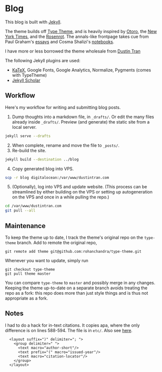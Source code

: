 # Blog

This blog is built with [Jekyll](https://jekyllrb.com/).

The theme builds off
[Type Theme](https://rohanchandra.github.io/project/type/), and is
heavily inspired by [Otoro](http://blog.otoro.net/), the [New York
Times](http://www.nytimes.com/), and the
[Rosenrot](http://the-rosenrot.com/). The annals-like frontpage takes
cue from Paul Graham's [essays](http://paulgraham.com/articles.html)
and Cosma Shalizi's [notebooks](http://bactra.org/notebooks/).

I have more or less borrowed the theme wholesale from [Dustin Tran](https://dustintran.com)

The following Jekyll plugins are used:

+ [KaTeX](https://khan.github.io/KaTeX/), Google Fonts, Google Analytics, Normalize, Pygments (comes with TypeTheme)
+ [Jekyll Scholar](https://github.com/inukshuk/jekyll-scholar)

## Workflow

Here's my workflow for writing and submitting blog posts.

1. Dump thoughts into a markdown file, in `_drafts/`. Or edit the many
   files already inside `_drafts/`. Preview (and generate) the static
   site from a local server.

  ```bash
  jekyll serve --drafts
  ```
2. When complete, rename and move the file to `_posts/`.
3. Re-build the site.

  ```bash
  jekyll build --destination ../blog
  ```
4. Copy generated blog into VPS.

  ```bash
  scp -r blog digitalocean:/var/www/dustintran.com
  ```
5. (Optionally), log into VPS and update website.
  (This process can be streamlined by either building on the VPS or
  setting up autogeneration on the VPS and once in a while pulling
  the repo.)

  ```bash
  cd /var/www/dustintran.com
  git pull --all
  ```

## Maintenance

To keep the theme up to date, I track the theme's original repo on
the `type-theme` branch. Add to remote the original repo,
```
git remote add theme git@github.com:rohanchandra/type-theme.git
```
Whenever you want to update, simply run
```
git checkout type-theme
git pull theme master
```
You can compare `type-theme` to `master` and possibly merge in any
changes. Keeping the theme up-to-date on a separate branch avoids
treating the repo as a fork: this repo does more than just style
things and is thus not appropriate as a fork.

## Notes

I had to do a hack for in-text citations.
It copies apa, where the only difference is on lines 588-594. The file
is in `etc/`.
Also see [here](https://github.com/inukshuk/jekyll-scholar/issues/33).
```
  <layout suffix=")" delimiter="; ">
    <group delimiter=" ">
      <text macro="author-short"/>
      <text prefix="(" macro="issued-year"/>
      <text macro="citation-locator"/>
    </group>
  </layout>
```
